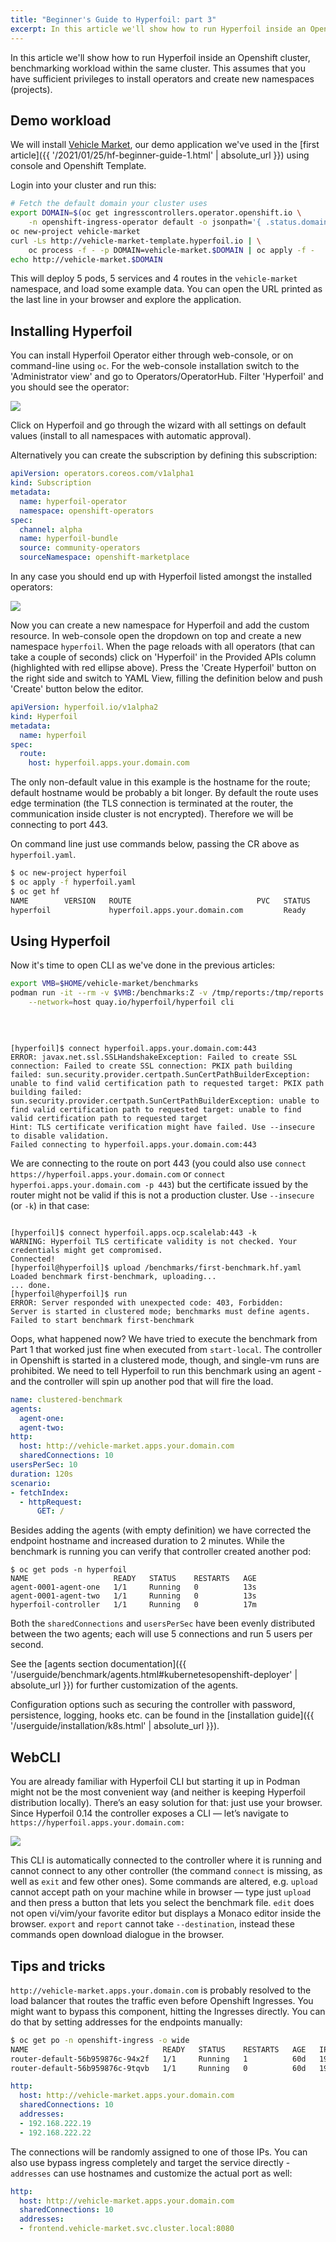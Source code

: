 ```yaml
---
title: "Beginner's Guide to Hyperfoil: part 3"
excerpt: In this article we'll show how to run Hyperfoil inside an Openshift cluster, benchmarking workload within the same cluster.
---
```


In this article we'll show how to run Hyperfoil inside an Openshift cluster, benchmarking workload within the same cluster. This assumes that you have sufficient privileges to install operators and create new namespaces (projects).

## Demo workload

We will install [Vehicle Market](https://github.com/Hyperfoil/vehicle-market), our demo application we've used in the [first article]({{ '/2021/01/25/hf-beginner-guide-1.html' | absolute_url }}) using console and Openshift Template.

Login into your cluster and run this:

```bash
# Fetch the default domain your cluster uses
export DOMAIN=$(oc get ingresscontrollers.operator.openshift.io \
    -n openshift-ingress-operator default -o jsonpath='{ .status.domain }')
oc new-project vehicle-market
curl -Ls http://vehicle-market-template.hyperfoil.io | \
    oc process -f - -p DOMAIN=vehicle-market.$DOMAIN | oc apply -f -
echo http://vehicle-market.$DOMAIN
```

This will deploy 5 pods, 5 services and 4 routes in the `vehicle-market` namespace, and load some example data. You can open the URL printed as the last line in your browser and explore the application.

## Installing Hyperfoil

You can install Hyperfoil Operator either through web-console, or on command-line using `oc`. For the web-console installation switch to the 'Administrator view' and go to Operators/OperatorHub. Filter 'Hyperfoil' and you should see the operator:

<img src="/assets/posts_images/hf-beginner-guide-3-operator.png">

Click on Hyperfoil and go through the wizard with all settings on default values (install to all namespaces with automatic approval).

Alternatively you can create the subscription by defining this subscription:

```yaml
apiVersion: operators.coreos.com/v1alpha1
kind: Subscription
metadata:
  name: hyperfoil-operator
  namespace: openshift-operators
spec:
  channel: alpha
  name: hyperfoil-bundle
  source: community-operators
  sourceNamespace: openshift-marketplace
```

In any case you should end up with Hyperfoil listed amongst the installed operators:

<img src="/assets/posts_images/hf-beginner-guide-3-installed.png">

Now you can create a new namespace for Hyperfoil and add the custom resource. In web-console open the dropdown on top and create a new namespace `hyperfoil`. When the page reloads with all operators (that can take a couple of seconds) click on 'Hyperfoil' in the Provided APIs column (highlighted with red ellipse above). Press the 'Create Hyperfoil' button on the right side and switch to YAML View, filling the definition below and push 'Create' button below the editor.

```yaml
apiVersion: hyperfoil.io/v1alpha2
kind: Hyperfoil
metadata:
  name: hyperfoil
spec:
  route:
    host: hyperfoil.apps.your.domain.com
```

The only non-default value in this example is the hostname for the route; default hostname would be probably a bit longer. By default the route uses edge termination (the TLS connection is terminated at the router, the communication inside cluster is not encrypted). Therefore we will be connecting to port 443.

On command line just use commands below, passing the CR above as `hyperfoil.yaml`.

```bash
$ oc new-project hyperfoil
$ oc apply -f hyperfoil.yaml
$ oc get hf
NAME        VERSION   ROUTE                            PVC   STATUS
hyperfoil             hyperfoil.apps.your.domain.com         Ready
```

## Using Hyperfoil

Now it's time to open CLI as we've done in the previous articles:

```bash
export VMB=$HOME/vehicle-market/benchmarks
podman run -it --rm -v $VMB:/benchmarks:Z -v /tmp/reports:/tmp/reports:Z \
    --network=host quay.io/hyperfoil/hyperfoil cli
```
<br>
<pre class="language-nohighlight hljs prewrap"><code>
[hyperfoil]$ connect hyperfoil.apps.your.domain.com:443
<span class="errorlog">ERROR: javax.net.ssl.SSLHandshakeException: Failed to create SSL connection: Failed to create SSL connection: PKIX path building failed: sun.security.provider.certpath.SunCertPathBuilderException: unable to find valid certification path to requested target: PKIX path building failed: sun.security.provider.certpath.SunCertPathBuilderException: unable to find valid certification path to requested target: unable to find valid certification path to requested target</span>
Hint: TLS certificate verification might have failed. Use --insecure to disable validation.
Failed connecting to hyperfoil.apps.your.domain.com:443
</code></pre>

We are connecting to the route on port 443 (you could also use `connect https://hyperfoil.apps.your.domain.com` or `connect hyperfoi.apps.your.domain.com -p 443`) but the certificate issued by the router might not be valid if this is not a production cluster. Use `--insecure` (or `-k`) in that case:

<pre class="language-nohighlight hljs prewrap"><code>
[hyperfoil]$ connect hyperfoil.apps.ocp.scalelab:443 -k
<span class="warnlog">WARNING: Hyperfoil TLS certificate validity is not checked. Your credentials might get compromised.</span>
Connected!
[hyperfoil@hyperfoil]$ upload /benchmarks/first-benchmark.hf.yaml
Loaded benchmark first-benchmark, uploading...
... done.
[hyperfoil@hyperfoil]$ run
<span class="errorlog">ERROR: Server responded with unexpected code: 403, Forbidden:
Server is started in clustered mode; benchmarks must define agents.</span>
Failed to start benchmark first-benchmark
</code></pre>

Oops, what happened now? We have tried to execute the benchmark from Part 1 that worked just fine when executed from `start-local`. The controller in Openshift is started in a clustered mode, though, and single-vm runs are prohibited. We need to tell Hyperfoil to run this benchmark using an agent - and the controller will spin up another pod that will fire the load.

```yaml
name: clustered-benchmark
agents:
  agent-one:
  agent-two:
http:
  host: http://vehicle-market.apps.your.domain.com
  sharedConnections: 10
usersPerSec: 10
duration: 120s
scenario:
- fetchIndex:
  - httpRequest:
      GET: /
```

Besides adding the agents (with empty definition) we have corrected the endpoint hostname and increased duration to 2 minutes. While the benchmark is running you can verify that controller created another pod:

```nohighlight
$ oc get pods -n hyperfoil
NAME                   READY   STATUS    RESTARTS   AGE
agent-0001-agent-one   1/1     Running   0          13s
agent-0001-agent-two   1/1     Running   0          13s
hyperfoil-controller   1/1     Running   0          17m
```

Both the `sharedConnections` and `usersPerSec` have been evenly distributed between the two agents; each will use 5 connections and run 5 users per second.

See the [agents section documentation]({{ '/userguide/benchmark/agents.html#kubernetesopenshift-deployer' | absolute_url }}) for further customization of the agents.

Configuration options such as securing the controller with password, persistence, logging, hooks etc. can be found in the [installation guide]({{ '/userguide/installation/k8s.html' | absolute_url }}).

## WebCLI

You are already familiar with Hyperfoil CLI but starting it up in Podman might not be the most convenient way (and neither is keeping Hyperfoil distribution locally). There’s an easy solution for that: just use your browser. Since Hyperfoil 0.14 the controller exposes a CLI — let’s navigate to `https://hyperfoil.apps.your.domain.com:`

<img src="/assets/posts_images/hf-beginner-guide-3-webcli.png">

This CLI is automatically connected to the controller where it is running and cannot connect to any other controller (the command `connect` is missing, as well as `exit` and few other ones). Some commands are altered, e.g. `upload` cannot accept path on your machine while in browser — type just `upload` and then press a button that lets you select the benchmark file. `edit` does not open vi/vim/your favorite editor but displays a Monaco editor inside the browser. `export` and `report` cannot take `--destination`, instead these commands open download dialogue in the browser.

## Tips and tricks

`http://vehicle-market.apps.your.domain.com` is probably resolved to the load balancer that routes the traffic even before Openshift Ingresses. You might want to bypass this component, hitting the Ingresses directly. You can do that by setting addresses for the endpoints manually:

```bash
$ oc get po -n openshift-ingress -o wide
NAME                              READY   STATUS    RESTARTS   AGE   IP               NODE        NOMINATED NODE   READINESS GATES
router-default-56b959876c-94x2f   1/1     Running   1          60d   192.168.222.19   worker006   <none>           <none>
router-default-56b959876c-9tqvb   1/1     Running   0          60d   192.168.222.22   worker009   <none>           <none>
```

```yaml
http:
  host: http://vehicle-market.apps.your.domain.com
  sharedConnections: 10
  addresses:
  - 192.168.222.19
  - 192.168.222.22
```

The connections will be randomly assigned to one of those IPs. You can also use bypass ingress completely and target the service directly - `addresses` can use hostnames and customize the actual port as well:

```yaml
http:
  host: http://vehicle-market.apps.your.domain.com
  sharedConnections: 10
  addresses:
  - frontend.vehicle-market.svc.cluster.local:8080
```
